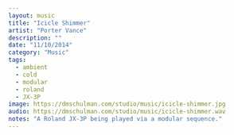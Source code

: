 ```yaml
---
layout: music
title: "Icicle Shimmer"
artist: "Porter Vance"
description: ""
date: "11/10/2014"
category: "Music"
tags: 
  - ambient
  - cold
  - modular
  - roland
  - JX-3P
image: https://dmschulman.com/studio/music/icicle-shimmer.jpg
audio: https://dmschulman.com/studio/music/icicle-shimmer.wav
notes: "A Roland JX-3P being played via a modular sequence."
---
```


